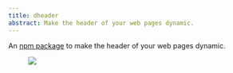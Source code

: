 ```yaml
---
title: dheader
abstract: Make the header of your web pages dynamic.
---
```

An [npm package](https://www.npmjs.com/package/dheader) to make the header of your web pages dynamic.

<figure>
<img src="/i/dheader/dynamic-header.gif" />
</figure>
